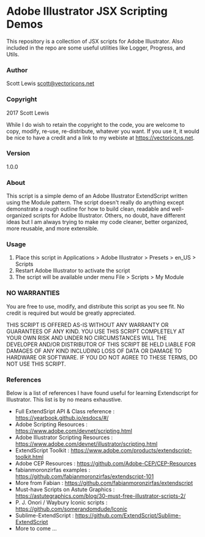 # Adobe Illustrator JSX Scripting Demos

This repository is a collection of JSX scripts for Adobe Illustrator. Also included in 
the repo are some useful utilities like Logger, Progress, and Utils.

### Author
Scott Lewis <scott@vectoricons.net>

### Copyright 
2017 Scott Lewis

While I do wish to retain the copyright to the code, you are welcome to copy, modify, re-use, re-distribute, 
whatever you want. If you use it, it would be nice to have a credit and a link to my webiste at <https://vectoricons.net>.

### Version 
1.0.0

### About

This script is a simple demo of an Adobe Illustrator ExtendScript written using the Module pattern.
The script doesn't really do anything except demonstrate a rough outline for how to build clean,
readable and well-organized scripts for Adobe Illustrator. Others, no doubt, have different
ideas but I am always trying to make my code cleaner, better organized, more reusable, and
more extensible.

### Usage

1. Place this script in Applications > Adobe Illustrator > Presets > en_US > Scripts
2. Restart Adobe Illustrator to activate the script
3. The script will be available under menu File > Scripts > My Module

### NO WARRANTIES

You are free to use, modify, and distribute this script as you see fit.
No credit is required but would be greatly appreciated.

THIS SCRIPT IS OFFERED AS-IS WITHOUT ANY WARRANTY OR GUARANTEES OF ANY KIND.
YOU USE THIS SCRIPT COMPLETELY AT YOUR OWN RISK AND UNDER NO CIRCUMSTANCES WILL
THE DEVELOPER AND/OR DISTRIBUTOR OF THIS SCRIPT BE HELD LIABLE FOR DAMAGES OF
ANY KIND INCLUDING LOSS OF DATA OR DAMAGE TO HARDWARE OR SOFTWARE. IF YOU DO
NOT AGREE TO THESE TERMS, DO NOT USE THIS SCRIPT.

### References

Below is a list of references I have found useful for learning Extendscript for Illustrator. 
This list is by no means exhaustive. 

* Full ExtendSript API & Class reference : https://yearbook.github.io/esdocs/#/
* Adobe Scripting Resources : https://www.adobe.com/devnet/scripting.html
* Adobe Illustrator Scripting Resources : https://www.adobe.com/devnet/illustrator/scripting.html
* ExtendScript Toolkit : https://www.adobe.com/products/extendscript-toolkit.html
* Adobe CEP Resources : https://github.com/Adobe-CEP/CEP-Resources
* fabianmoronzirfas examples : https://github.com/fabianmoronzirfas/extendscript-101
* More from Fabian : https://github.com/fabianmoronzirfas/extendscript
* Must-have Scripts on Astute Graphics : https://astutegraphics.com/blog/30-must-free-illustrator-scripts-2/
* P. J. Onori / Waybury Iconic scripts : https://github.com/somerandomdude/Iconic
* Sublime-ExtendScript : https://github.com/ExtendScript/Sublime-ExtendScript
* More to come ...
